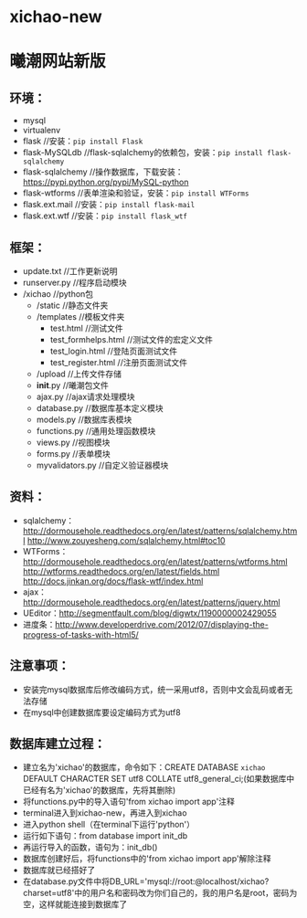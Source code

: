 # xichao-new
曦潮网站新版
====================

环境：
--------------------
 * mysql 
 * virtualenv
 * flask             //安装：`pip install Flask`
 * flask-MySQLdb     //flask-sqlalchemy的依赖包，安装：`pip install flask-sqlalchemy`
 * flask-sqlalchemy  //操作数据库，下载安装：https://pypi.python.org/pypi/MySQL-python
 * flask-wtforms     //表单渲染和验证，安装：`pip install WTForms`
 * flask.ext.mail    //安装：`pip install flask-mail`
 * flask.ext.wtf     //安装：`pip install flask_wtf`


框架：
--------------------
 * update.txt    //工作更新说明
 * runserver.py    //程序启动模块
 * /xichao    //python包
   + /static    //静态文件夹
   + /templates    //模板文件夹
     - test.html    //测试文件
     - test_formhelps.html    //测试文件的宏定义文件
     - test_login.html    //登陆页面测试文件
     - test_register.html    //注册页面测试文件
   + /upload    //上传文件存储
   + __init__.py    //曦潮包文件
   + ajax.py    //ajax请求处理模块
   + database.py    //数据库基本定义模块
   + models.py    //数据库表模块
   + functions.py    //通用处理函数模块
   + views.py    //视图模块
   + forms.py    //表单模块
   + myvalidators.py    //自定义验证器模块

资料：
--------------------
 * sqlalchemy：http://dormousehole.readthedocs.org/en/latest/patterns/sqlalchemy.html
               http://www.zouyesheng.com/sqlalchemy.html#toc10
 * WTForms：http://dormousehole.readthedocs.org/en/latest/patterns/wtforms.html
            http://wtforms.readthedocs.org/en/latest/fields.html
            http://docs.jinkan.org/docs/flask-wtf/index.html
 * ajax：http://dormousehole.readthedocs.org/en/latest/patterns/jquery.html
 * UEditor：http://segmentfault.com/blog/digwtx/1190000002429055
 * 进度条：http://www.developerdrive.com/2012/07/displaying-the-progress-of-tasks-with-html5/

注意事项：
--------------------
 * 安装完mysql数据库后修改编码方式，统一采用utf8，否则中文会乱码或者无法存储
 * 在mysql中创建数据库要设定编码方式为utf8


数据库建立过程：
--------------------
 * 建立名为'xichao'的数据库，命令如下：CREATE DATABASE `xichao` DEFAULT CHARACTER SET utf8 COLLATE utf8_general_ci;(如果数据库中已经有名为'xichao'的数据库，先将其删除)
 * 将functions.py中的导入语句'from xichao import app'注释
 * terminal进入到xichao-new，再进入到xichao
 * 进入python shell（在terminal下运行'python'）
 * 运行如下语句：from database import init_db
 * 再运行导入的函数，语句为：init_db()
 * 数据库创建好后，将functions中的'from xichao import app'解除注释
 * 数据库就已经搭好了
 * 在database.py文件中将DB_URL='mysql://root:@localhost/xichao?charset=utf8'中的用户名和密码改为你们自己的，我的用户名是root，密码为空，这样就能连接到数据库了